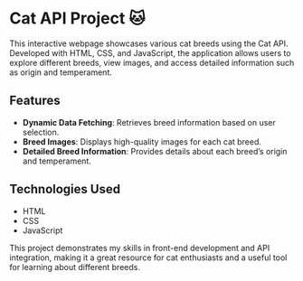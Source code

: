 # Cat API Project 🐱

This interactive webpage showcases various cat breeds using the Cat API. Developed with HTML, CSS, and JavaScript, the application allows users to explore different breeds, view images, and access detailed information such as origin and temperament.

## Features

- **Dynamic Data Fetching**: Retrieves breed information based on user selection.
- **Breed Images**: Displays high-quality images for each cat breed.
- **Detailed Breed Information**: Provides details about each breed’s origin and temperament.

## Technologies Used

- HTML
- CSS
- JavaScript

This project demonstrates my skills in front-end development and API integration, making it a great resource for cat enthusiasts and a useful tool for learning about different breeds.
